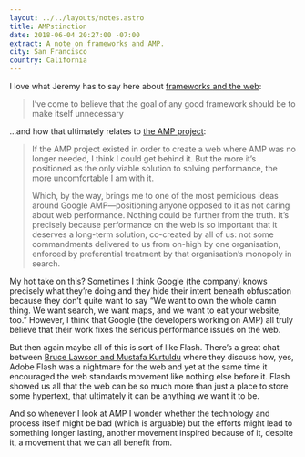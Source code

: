 ```yaml
---
layout: ../../layouts/notes.astro
title: AMPstinction
date: 2018-06-04 20:27:00 -07:00
extract: A note on frameworks and AMP.
city: San Francisco
country: California
---
```


I love what Jeremy has to say here about [frameworks and the web](https://adactio.com/journal/13964):

> I’ve come to believe that the goal of any good framework should be to make itself unnecessary

...and how that ultimately relates to [the AMP project](https://developers.google.com/amp/):

> If the AMP project existed in order to create a web where AMP was no longer needed, I think I could get behind it. But the more it’s positioned as the only viable solution to solving performance, the more uncomfortable I am with it.
>
> Which, by the way, brings me to one of the most pernicious ideas around Google AMP—positioning anyone opposed to it as not caring about web performance. Nothing could be further from the truth. It’s precisely because performance on the web is so important that it deserves a long-term solution, co-created by all of us: not some commandments delivered to us from on-high by one organisation, enforced by preferential treatment by that organisation’s monopoly in search.

My hot take on this? Sometimes I think Google (the company) knows precisely what they’re doing and they hide their intent beneath obfuscation because they don’t quite want to say “We want to own the whole damn thing. We want search, we want maps, and we want to eat your website, too.” However, I think that Google (the developers working on AMP) all truly believe that their work fixes the serious performance issues on the web.

But then again maybe all of this is sort of like Flash. There’s a great chat between [Bruce Lawson and Mustafa Kurtuldu](https://www.youtube.com/watch?v=tvLF7zllsv0) where they discuss how, yes, Adobe Flash was a nightmare for the web and yet at the same time it encouraged the web standards movement like nothing else before it. Flash showed us all that the web can be so much more than just a place to store some hypertext, that ultimately it can be anything we want it to be.

And so whenever I look at AMP I wonder whether the technology and process itself might be bad (which is arguable) but the efforts might lead to something longer lasting, another movement inspired because of it, despite it, a movement that we can all benefit from.
